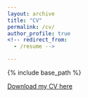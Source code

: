 ```yaml
---
layout: archive
title: "CV"
permalink: /cv/
author_profile: true
<!-- redirect_from:
  - /resume -->

---
```


{% include base_path %}


[Download my CV here](http://cvignac.github.io/files/CV_2021.pdf)
